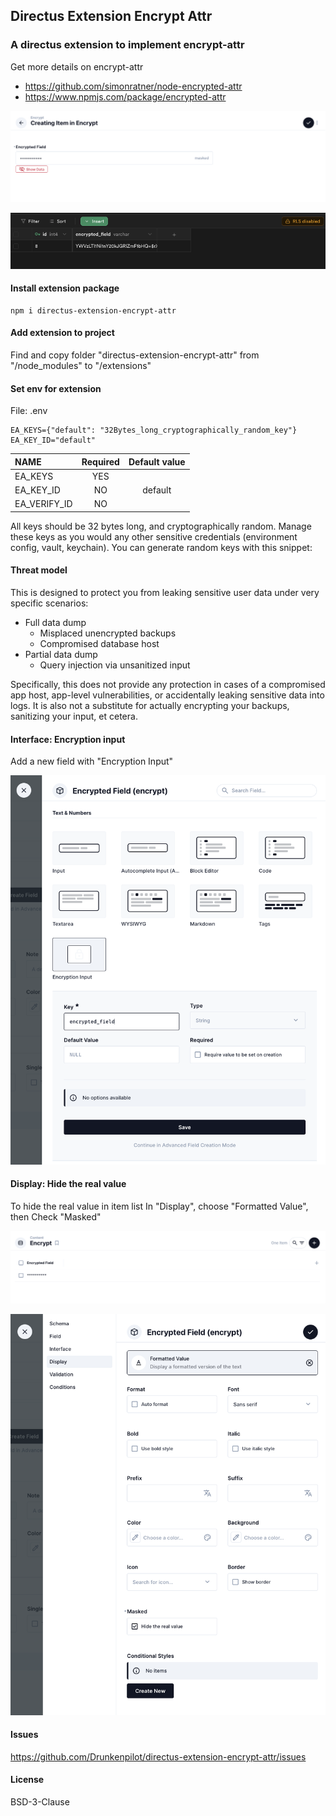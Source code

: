 ## Directus Extension Encrypt Attr
### A directus extension to implement encrypt-attr
Get more details on encrypt-attr
- https://github.com/simonratner/node-encrypted-attr
- https://www.npmjs.com/package/encrypted-attr



![intro 3](https://raw.githubusercontent.com/Drunkenpilot/directus-extension-encrypt-attr/main/Documents/intro-3.png)

![intro 5](https://raw.githubusercontent.com/Drunkenpilot/directus-extension-encrypt-attr/main/Documents/intro-5.png)


#### Install extension package

```dotnetcli
npm i directus-extension-encrypt-attr
```

#### Add extension to project
Find and copy folder "directus-extension-encrypt-attr" from "/node_modules" to "/extensions"

#### Set env for extension
File: .env 
```dotnetcli
EA_KEYS={"default": "32Bytes_long_cryptographically_random_key"}
EA_KEY_ID="default"
```
| NAME                            | Required | Default value |
| :------------------------------ | :------: |:------: |
| EA_KEYS                         |   YES    |         |
| EA_KEY_ID                       |   NO     | default |
| EA_VERIFY_ID                    |   NO     |         |
 
All keys should be 32 bytes long, and cryptographically random. Manage these keys as you would any other sensitive credentials (environment config, vault, keychain). You can generate random keys with this snippet:

#### Threat model
This is designed to protect you from leaking sensitive user data under very specific scenarios:
 - Full data dump
    - Misplaced unencrypted backups
    - Compromised database host
 - Partial data dump
    - Query injection via unsanitized input
  
  Specifically, this does not provide any protection in cases of a compromised app host, app-level vulnerabilities, or accidentally leaking sensitive data into logs. It is also not a substitute for actually encrypting your backups, sanitizing your input, et cetera.

#### Interface: Encryption input
Add a new field with "Encryption Input" 

![intro 1](https://raw.githubusercontent.com/Drunkenpilot/directus-extension-encrypt-attr/main/Documents/intro-1.png)
#### Display: Hide the real value
To hide the real value in item list
In "Display", choose "Formatted Value", then Check "Masked" 

![intro 4](https://raw.githubusercontent.com/Drunkenpilot/directus-extension-encrypt-attr/main/Documents/intro-4.png)

![intro 2](https://raw.githubusercontent.com/Drunkenpilot/directus-extension-encrypt-attr/main/Documents/intro-2.png)

#### Issues
https://github.com/Drunkenpilot/directus-extension-encrypt-attr/issues

#### License
BSD-3-Clause
